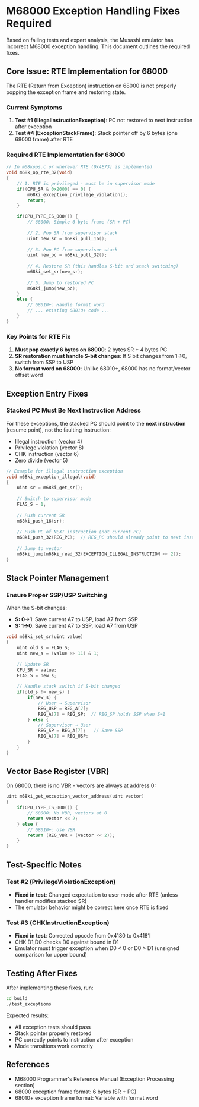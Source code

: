 # M68000 Exception Handling Fixes Required

Based on failing tests and expert analysis, the Musashi emulator has incorrect M68000 exception handling. This document outlines the required fixes.

## Core Issue: RTE Implementation for 68000

The RTE (Return from Exception) instruction on 68000 is not properly popping the exception frame and restoring state.

### Current Symptoms
1. **Test #1 (IllegalInstructionException)**: PC not restored to next instruction after exception
2. **Test #4 (ExceptionStackFrame)**: Stack pointer off by 6 bytes (one 68000 frame) after RTE

### Required RTE Implementation for 68000

```c
// In m68kops.c or wherever RTE (0x4E73) is implemented
void m68k_op_rte_32(void)
{
    // 1. RTE is privileged - must be in supervisor mode
    if((CPU_SR & 0x2000) == 0) {
        m68ki_exception_privilege_violation();
        return;
    }

    if(CPU_TYPE_IS_000()) {
        // 68000: Simple 6-byte frame (SR + PC)
        
        // 2. Pop SR from supervisor stack
        uint new_sr = m68ki_pull_16();
        
        // 3. Pop PC from supervisor stack  
        uint new_pc = m68ki_pull_32();
        
        // 4. Restore SR (this handles S-bit and stack switching)
        m68ki_set_sr(new_sr);
        
        // 5. Jump to restored PC
        m68ki_jump(new_pc);
    }
    else {
        // 68010+: Handle format word
        // ... existing 68010+ code ...
    }
}
```

### Key Points for RTE Fix
1. **Must pop exactly 6 bytes on 68000**: 2 bytes SR + 4 bytes PC
2. **SR restoration must handle S-bit changes**: If S bit changes from 1→0, switch from SSP to USP
3. **No format word on 68000**: Unlike 68010+, 68000 has no format/vector offset word

## Exception Entry Fixes

### Stacked PC Must Be Next Instruction Address

For these exceptions, the stacked PC should point to the **next instruction** (resume point), not the faulting instruction:
- Illegal instruction (vector 4)
- Privilege violation (vector 8)  
- CHK instruction (vector 6)
- Zero divide (vector 5)

```c
// Example for illegal instruction exception
void m68ki_exception_illegal(void)
{
    uint sr = m68ki_get_sr();
    
    // Switch to supervisor mode
    FLAG_S = 1;
    
    // Push current SR
    m68ki_push_16(sr);
    
    // Push PC of NEXT instruction (not current PC)
    m68ki_push_32(REG_PC);  // REG_PC should already point to next instruction
    
    // Jump to vector
    m68ki_jump(m68ki_read_32(EXCEPTION_ILLEGAL_INSTRUCTION << 2));
}
```

## Stack Pointer Management

### Ensure Proper SSP/USP Switching

When the S-bit changes:
- **S: 0→1**: Save current A7 to USP, load A7 from SSP
- **S: 1→0**: Save current A7 to SSP, load A7 from USP

```c
void m68ki_set_sr(uint value)
{
    uint old_s = FLAG_S;
    uint new_s = (value >> 11) & 1;
    
    // Update SR
    CPU_SR = value;
    FLAG_S = new_s;
    
    // Handle stack switch if S-bit changed
    if(old_s != new_s) {
        if(new_s) {
            // User → Supervisor
            REG_USP = REG_A[7];
            REG_A[7] = REG_SP;  // REG_SP holds SSP when S=1
        } else {
            // Supervisor → User  
            REG_SP = REG_A[7];   // Save SSP
            REG_A[7] = REG_USP;
        }
    }
}
```

## Vector Base Register (VBR)

On 68000, there is no VBR - vectors are always at address 0:

```c
uint m68ki_get_exception_vector_address(uint vector)
{
    if(CPU_TYPE_IS_000()) {
        // 68000: No VBR, vectors at 0
        return vector << 2;
    } else {
        // 68010+: Use VBR
        return (REG_VBR + (vector << 2));
    }
}
```

## Test-Specific Notes

### Test #2 (PrivilegeViolationException)
- **Fixed in test**: Changed expectation to user mode after RTE (unless handler modifies stacked SR)
- The emulator behavior might be correct here once RTE is fixed

### Test #3 (CHKInstructionException)  
- **Fixed in test**: Corrected opcode from 0x4180 to 0x4181
- CHK D1,D0 checks D0 against bound in D1
- Emulator must trigger exception when D0 < 0 or D0 > D1 (unsigned comparison for upper bound)

## Testing After Fixes

After implementing these fixes, run:
```bash
cd build
./test_exceptions
```

Expected results:
- All exception tests should pass
- Stack pointer properly restored
- PC correctly points to instruction after exception
- Mode transitions work correctly

## References
- M68000 Programmer's Reference Manual (Exception Processing section)
- 68000 exception frame format: 6 bytes (SR + PC)
- 68010+ exception frame format: Variable with format word